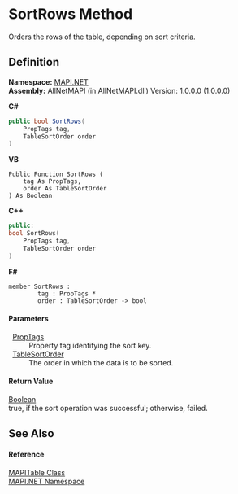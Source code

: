 # SortRows Method


Orders the rows of the table, depending on sort criteria.



## Definition
**Namespace:** <a href="5bef4637-66f8-16d4-e5f4-4d0da57a1538.md">MAPI.NET</a>  
**Assembly:** AllNetMAPI (in AllNetMAPI.dll) Version: 1.0.0.0 (1.0.0.0)

**C#**
``` C#
public bool SortRows(
	PropTags tag,
	TableSortOrder order
)
```
**VB**
``` VB
Public Function SortRows ( 
	tag As PropTags,
	order As TableSortOrder
) As Boolean
```
**C++**
``` C++
public:
bool SortRows(
	PropTags tag, 
	TableSortOrder order
)
```
**F#**
``` F#
member SortRows : 
        tag : PropTags * 
        order : TableSortOrder -> bool 
```



#### Parameters
<dl><dt>  <a href="1ae9a3cd-e604-b415-e46a-a883db158f2a.md">PropTags</a></dt><dd>Property tag identifying the sort key.</dd><dt>  <a href="46600767-8fde-69ef-002c-64f0976b4e69.md">TableSortOrder</a></dt><dd>The order in which the data is to be sorted.</dd></dl>

#### Return Value
<a href="https://learn.microsoft.com/dotnet/api/system.boolean" target="_blank" rel="noopener noreferrer">Boolean</a>  
true, if the sort operation was successful; otherwise, failed.

## See Also


#### Reference
<a href="fa40f65f-c468-2f4f-aefc-ab5a19ba58ba.md">MAPITable Class</a>  
<a href="5bef4637-66f8-16d4-e5f4-4d0da57a1538.md">MAPI.NET Namespace</a>  
